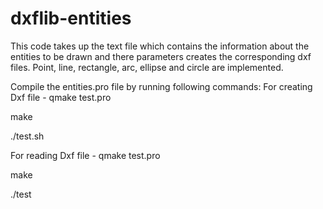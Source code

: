 dxflib-entities
=============
This code takes up the text file which contains the information about the entities to be drawn and there parameters creates the corresponding dxf files. Point, line, rectangle, arc, ellipse and circle are implemented.

Compile the entities.pro file by running following commands: 
For creating Dxf file -
qmake test.pro

make

./test.sh

For reading Dxf file -
qmake test.pro

make

./test <dxf file>
